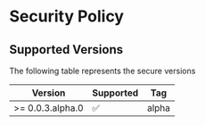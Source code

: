 # Security Policy

## Supported Versions

The following table represents the secure versions

| Version | Supported          | Tag   |
| ------- | ------------------ |-------|
| >= 0.0.3.alpha.0 | :white_check_mark: | alpha |

